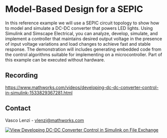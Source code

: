 # Model-Based Design for a SEPIC
In this reference example we will use a SEPIC circuit topology to show how to model and simulate a DC-DC converter that powers LED lights.  Using Simulink and Simscape Electrical, you can analyze, develop, simulate, and implement a controller that maintains desired output voltage in the presence of input voltage variations and load changes to achieve fast and stable response. The demonstration will includes generating embedded code from the control algorithms suitable for implementing on a microcontroller. Part of this example can be executed without hardware.

## Recording
https://www.mathworks.com/videos/developing-dc-dc-converter-control-in-simulink-1533829367281.html

## Contact
Vasco Lenzi - vlenzi@mathworks.com

[![View Developing DC-DC Converter Control in Simulink on File Exchange](https://www.mathworks.com/matlabcentral/images/matlab-file-exchange.svg)](https://ch.mathworks.com/matlabcentral/fileexchange/68536-developing-dc-dc-converter-control-in-simulink)
